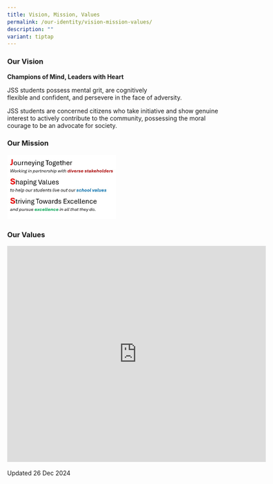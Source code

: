 ```yaml
---
title: Vision, Mission, Values
permalink: /our-identity/vision-mission-values/
description: ""
variant: tiptap
---
```

<h3>Our Vision</h3>
<p><strong>Champions of Mind, Leaders with Heart</strong>
</p>
<p>JSS students possess mental grit, are cognitively flexible&nbsp;and&nbsp;confident,&nbsp;and
persevere in the face of adversity.
<br>
</p>
<p>JSS students are concerned citizens who take initiative and show genuine
interest to actively contribute to the community, possessing the moral
courage to be an advocate for society.</p>
<h3>Our Mission</h3>
<div class="isomer-image-wrapper">
<img style="width: 50%;" height="auto" width="100%" alt="Mission" src="/images/WhatsApp_Image_2024_12_26_at_2_29_55_PM.jpg">
</div>
<h3>Our Values</h3>
<div class="iframe-wrapper">
<iframe height="500" width="600" allowfullscreen="true" frameborder="0" src="https://docs.google.com/presentation/d/e/2PACX-1vR6Sq_KbAUMbhy-oATMVwjY3dlXD5SLLEthixyoVbJPkjx1oFU-rvFJ-ahNV7H8w4eZOXeXKL6AIsdy/embed?start=false&amp;loop=true&amp;delayms=10000"></iframe>
</div>
<p>Updated 26 Dec 2024</p>